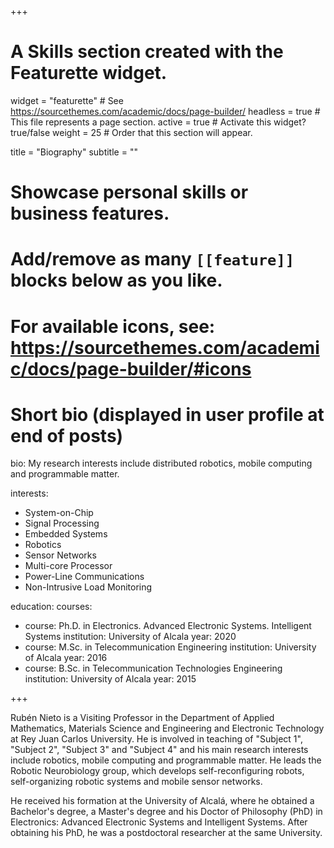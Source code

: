 +++
# A Skills section created with the Featurette widget.
widget = "featurette"  # See https://sourcethemes.com/academic/docs/page-builder/
headless = true  # This file represents a page section.
active = true  # Activate this widget? true/false
weight = 25 # Order that this section will appear.

title = "Biography"
subtitle = ""

# Showcase personal skills or business features.
# 
# Add/remove as many `[[feature]]` blocks below as you like.
# 
# For available icons, see: https://sourcethemes.com/academic/docs/page-builder/#icons
# Short bio (displayed in user profile at end of posts)
bio: My research interests include distributed robotics, mobile computing and programmable matter.

interests:
- System-on-Chip
- Signal Processing
- Embedded Systems
- Robotics
- Sensor Networks
- Multi-core Processor
- Power-Line Communications
- Non-Intrusive Load Monitoring

education:
  courses:
  - course: Ph.D. in Electronics. Advanced Electronic Systems. Intelligent Systems
    institution: University of Alcala
    year: 2020
  - course: M.Sc. in Telecommunication Engineering
    institution: University of Alcala
    year: 2016
  - course: B.Sc. in Telecommunication Technologies Engineering
    institution: University of Alcala
    year: 2015

+++

Rubén Nieto is a Visiting Professor in the Department of Applied Mathematics, Materials Science and Engineering and Electronic Technology at Rey Juan Carlos University. He is involved in teaching of "Subject 1", "Subject 2", "Subject 3" and "Subject 4" and his main research interests include robotics, mobile computing and programmable matter. He leads the Robotic Neurobiology group, which develops self-reconfiguring robots, self-organizing robotic systems and mobile sensor networks.

He received his formation at the University of Alcalá, where he obtained a Bachelor's degree, a Master's degree and his Doctor of Philosophy (PhD) in Electronics: Advanced Electronic Systems and Intelligent Systems. After obtaining his PhD, he was a postdoctoral researcher at the same University. 